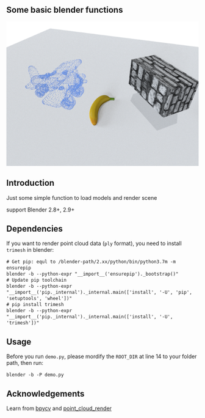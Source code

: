 ## Some basic blender functions

![demo](./env_data/page.png)


## Introduction
Just some simple function to load models and render scene

support Blender 2.8+, 2.9+

## Dependencies
If you want to render point cloud data (`ply` format), you need to install `trimesh` in blender:
```
# Get pip: equl to /blender-path/2.xx/python/bin/python3.7m -m ensurepip
blender -b --python-expr "__import__('ensurepip')._bootstrap()" 
# Update pip toolchain
blender -b --python-expr "__import__('pip._internal')._internal.main(['install', '-U', 'pip', 'setuptools', 'wheel'])"
# pip install trimesh
blender -b --python-expr "__import__('pip._internal')._internal.main(['install', '-U', 'trimesh'])"
```

## Usage

Before you run `demo.py`, please mordify the `ROOT_DIR` at line 14 to your folder path, then run: 

```
blender -b -P demo.py
```

## Acknowledgements
Learn from [bpycv](https://github.com/DIYer22/bpycv) and [point_cloud_render](https://github.com/itsumu/point_cloud_renderer)